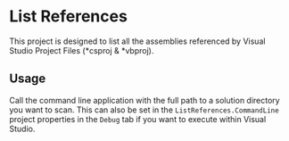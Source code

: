 # List References

This project is designed to list all the assemblies referenced by Visual Studio Project Files (*csproj & *vbproj).

## Usage

Call the command line application with the full path to a solution directory you want to scan. This can also be set in the `ListReferences.CommandLine` project properties in the `Debug` tab if you want to execute within Visual Studio.